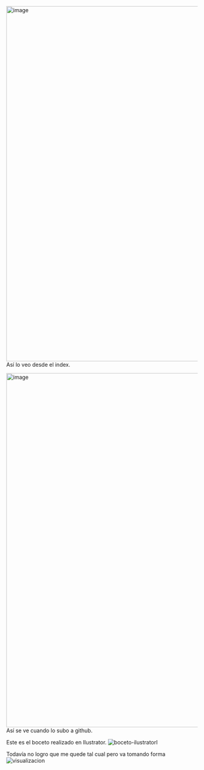 <img width="1920" height="933" alt="image" src="https://github.com/user-attachments/assets/4c4a54a9-a581-4118-9144-7fe7fd7b8d87" /> Así lo veo desde el index.

<img width="1920" height="930" alt="image" src="https://github.com/user-attachments/assets/30be2db5-ca91-4813-8539-e945ae378244" /> Así se ve cuando lo subo a github.

Este es el boceto realizado en Ilustrator.
![boceto-ilustratorI](https://github.com/user-attachments/assets/f91455f9-c61e-4bf6-97a1-175dc6bb5a62)

Todavía no logro que me quede tal cual pero va tomando forma
![visualizacion](https://github.com/user-attachments/assets/80685b30-07df-4d40-acfc-21e28aa060f4)
